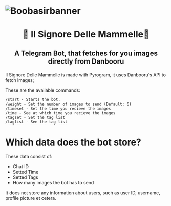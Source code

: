 # ![Boobasirbanner](https://github.com/user-attachments/assets/a3faf180-5d0e-41da-af16-a5536a65c4fd)
# <p align="center">🥛 Il Signore Delle Mammelle🥛</p>
## <p align="center"> A Telegram Bot, that fetches for you images directly from Danbooru</p>
Il Signore Delle Mammelle is made with Pyrogram, it uses Danbooru's API to fetch images;

These are the available commands:
```
/start - Starts the bot.
/weight - Set the number of images to send (Default: 6)
/timeset - Set the time you recieve the images
/time - See at which time you recieve the images
/tagset - Set the tag list
/taglist - See the tag list
```

# Which data does the bot store?
These data consist of:

- Chat ID
- Setted Time
- Setted Tags
- How many images the bot has to send

It does not store any information about users, such as user ID, username, profile picture et cetera.
